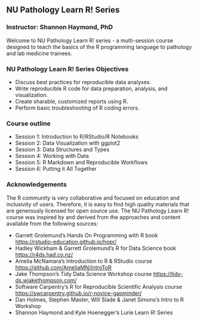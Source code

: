 ## NU Pathology Learn R! Series
### Instructor: Shannon Haymond, PhD

Welcome to NU Pathology Learn R! series - a multi-session course designed to teach the basics of the R programming language to pathology and lab medicine trainees.

### NU Pathology Learn R! Series Objectives
- Discuss best practices for reproducible data analyses.
- Write reproducible R code for data preparation, analysis, and visualization.
- Create sharable, customized reports using R.
- Perform basic troubleshooting of R coding errors.


### Course outline
- Session 1: Introduction to R/RStudio/R Notebooks
- Session 2: Data Visualization with ggplot2
- Session 3: Data Structures and Types
- Session 4: Working with Data
- Session 5: R Markdown and Reproducible Workflows
- Session 6: Putting it All Together


### Acknowledgements
The R community is very collaborative and focused on education and inclusivity of users. Therefore, it is easy to find high quality materials that are generously licensed for open source use. The NU Pathology Learn R! course was inspired by and derived from the approaches and content available from the following sources:
- Garrett Grolemund’s Hands On Programming with R book
https://rstudio-education.github.io/hopr/
- Hadley Wickham & Garrett Grolemund’s R for Data Science book
https://r4ds.had.co.nz/
- Amelia McNamara’s Introduction to R & RStudio course
https://github.com/AmeliaMN/IntroToR
- Jake Thompson’s Tidy Data Science Workshop course
https://tidy-ds.wjakethompson.com/
- Software Carpentry’s R for Reproducible Scientific Analysis course
https://swcarpentry.github.io/r-novice-gapminder/
- Dan Holmes, Stephen Master, Will Slade & Janet Simons’s Intro to R Workshop
- Shannon Haymond and Kyle Hoenegger’s Lurie Learn R! Series


